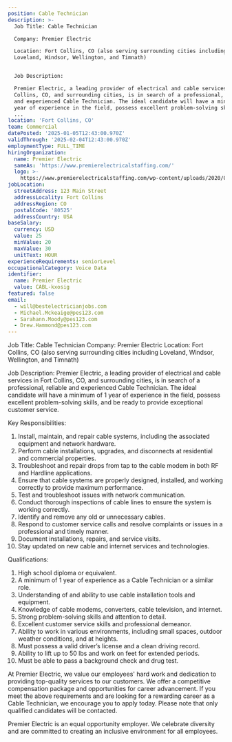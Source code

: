 ```yaml
---
position: Cable Technician
description: >-
  Job Title: Cable Technician

  Company: Premier Electric

  Location: Fort Collins, CO (also serving surrounding cities including
  Loveland, Windsor, Wellington, and Timnath)


  Job Description:

  Premier Electric, a leading provider of electrical and cable services in Fort
  Collins, CO, and surrounding cities, is in search of a professional, reliable
  and experienced Cable Technician. The ideal candidate will have a minimum of 1
  year of experience in the field, possess excellent problem-solving skills, and
  ...
location: 'Fort Collins, CO'
team: Commercial
datePosted: '2025-01-05T12:43:00.970Z'
validThrough: '2025-02-04T12:43:00.970Z'
employmentType: FULL_TIME
hiringOrganization:
  name: Premier Electric
  sameAs: 'https://www.premierelectricalstaffing.com/'
  logo: >-
    https://www.premierelectricalstaffing.com/wp-content/uploads/2020/05/Premier-Electrical-Staffing-logo.png
jobLocation:
  streetAddress: 123 Main Street
  addressLocality: Fort Collins
  addressRegion: CO
  postalCode: '80525'
  addressCountry: USA
baseSalary:
  currency: USD
  value: 25
  minValue: 20
  maxValue: 30
  unitText: HOUR
experienceRequirements: seniorLevel
occupationalCategory: Voice Data
identifier:
  name: Premier Electric
  value: CABL-kxosig
featured: false
email:
  - will@bestelectricianjobs.com
  - Michael.Mckeaige@pes123.com
  - Sarahann.Moody@pes123.com
  - Drew.Hammond@pes123.com
---
```




Job Title: Cable Technician
Company: Premier Electric
Location: Fort Collins, CO (also serving surrounding cities including Loveland, Windsor, Wellington, and Timnath)

Job Description:
Premier Electric, a leading provider of electrical and cable services in Fort Collins, CO, and surrounding cities, is in search of a professional, reliable and experienced Cable Technician. The ideal candidate will have a minimum of 1 year of experience in the field, possess excellent problem-solving skills, and be ready to provide exceptional customer service.

Key Responsibilities:

1. Install, maintain, and repair cable systems, including the associated equipment and network hardware.
2. Perform cable installations, upgrades, and disconnects at residential and commercial properties.
3. Troubleshoot and repair drops from tap to the cable modem in both RF and Hardline applications.
4. Ensure that cable systems are properly designed, installed, and working correctly to provide maximum performance.
5. Test and troubleshoot issues with network communication.
6. Conduct thorough inspections of cable lines to ensure the system is working correctly.
7. Identify and remove any old or unnecessary cables.
8. Respond to customer service calls and resolve complaints or issues in a professional and timely manner.
9. Document installations, repairs, and service visits.
10. Stay updated on new cable and internet services and technologies.

Qualifications:

1. High school diploma or equivalent.
2. A minimum of 1 year of experience as a Cable Technician or a similar role.
3. Understanding of and ability to use cable installation tools and equipment.
4. Knowledge of cable modems, converters, cable television, and internet.
5. Strong problem-solving skills and attention to detail.
6. Excellent customer service skills and professional demeanor.
7. Ability to work in various environments, including small spaces, outdoor weather conditions, and at heights.
8. Must possess a valid driver’s license and a clean driving record.
9. Ability to lift up to 50 lbs and work on feet for extended periods.
10. Must be able to pass a background check and drug test.

At Premier Electric, we value our employees' hard work and dedication to providing top-quality services to our customers. We offer a competitive compensation package and opportunities for career advancement. If you meet the above requirements and are looking for a rewarding career as a Cable Technician, we encourage you to apply today. Please note that only qualified candidates will be contacted. 

Premier Electric is an equal opportunity employer. We celebrate diversity and are committed to creating an inclusive environment for all employees.
